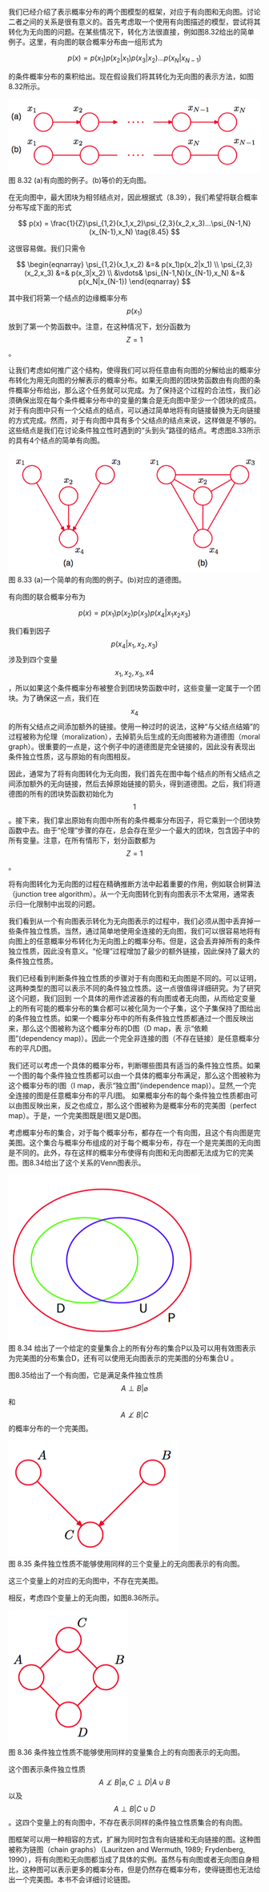 我们已经介绍了表示概率分布的两个图模型的框架，对应于有向图和无向图。讨论二者之间的关系是很有意义的。首先考虑取一个使用有向图描述的模型，尝试将其转化为无向图的问题。在某些情况下，转化方法很直接，例如图8.32给出的简单例子。这里，有向图的联合概率分布由一组形式为     

$$
p(x) = p(x_1)p(x_2|x_1)p(x_3|x_2)...p(x_N|x_{N-1}) \tag{8.44}
$$

的条件概率分布的乘积给出。现在假设我们将其转化为无向图的表示方法，如图8.32所示。

![图 8-32](images/equivalent.png)      
图 8.32 (a)有向图的例子。(b)等价的无向图。


在无向图中，最大团块为相邻结点对，因此根据式（8.39），我们希望将联合概率分布写成下面的形式    

$$
p(x) = \frac{1}{Z}\psi_{1,2}(x_1,x_2)\psi_{2,3}(x_2,x_3)...\psi_{N-1,N}(x_{N-1},x_N) \tag{8.45}
$$     

这很容易做。我们只需令   

$$
\begin{eqnarray}
\psi_{1,2}(x_1,x_2) &=& p(x_1)p(x_2|x_1) \\
\psi_{2,3}(x_2,x_3) &=& p(x_3|x_2) \\
&\vdots&
\psi_{N-1,N}(x_{N-1},x_N) &=& p(x_N|x_{N-1})
\end{eqnarray}
$$    

其中我们将第一个结点的边缘概率分布$$ p(x_1) $$放到了第一个势函数中。注意，在这种情况下，划分函数为$$ Z = 1 $$。    

让我们考虑如何推广这个结构，使得我们可以将任意由有向图的分解给出的概率分布转化为用无向图的分解表示的概率分布。如果无向图的团块势函数由有向图的条件概率分布给出，那么这个任务就可以完成。为了保持这个过程的合法性，我们必须确保出现在每个条件概率分布中的变量的集合是无向图中至少一个团块的成员。对于有向图中只有一个父结点的结点，可以通过简单地将有向链接替换为无向链接的方式完成。然而，对于有向图中具有多个父结点的结点来说，这样做是不够的。这些结点是我们在讨论条件独立性时遇到的“头到头”路径的结点。考虑图8.33所示的具有4个结点的简单有向图。    

![图 8-33](images/moral_graph.png)      
图 8.33 (a)一个简单的有向图的例子。(b)对应的道德图。    

有向图的联合概率分布为    

$$
p(x) = p(x_1)p(x_2)p(x_3)p(x_4|x_1x_2x_3) \tag{8.46}
$$

我们看到因子$$ p(x_4|x_1,x_2,x_3) $$涉及到四个变量$$ x_1, x_2, x_3, x4 $$，所以如果这个条件概率分布被整合到团块势函数中时，这些变量一定属于一个团块。为了确保这一点，我们在$$ x_4 $$的所有父结点之间添加额外的链接。使用一种过时的说法，这种“与父结点结婚”的过程被称为伦理（moralization），去掉箭头后生成的无向图被称为道德图（moral graph）。很重要的一点是，这个例子中的道德图是完全链接的，因此没有表现出条件独立性质，这与原始的有向图相反。     

因此，通常为了将有向图转化为无向图，我们首先在图中每个结点的所有父结点之间添加额外的无向链接，然后去掉原始链接的箭头，得到道德图。之后，我们将道德图的所有的团块势函数初始化为$$ 1 $$。接下来，我们拿出原始有向图中所有的条件概率分布因子，将它乘到一个团块势函数中去。由于“伦理”步骤的存在，总会存在至少一个最大的团块，包含因子中的所有变量。注意，在所有情形下，划分函数都为$$ Z = 1 $$。     


将有向图转化为无向图的过程在精确推断方法中起着重要的作用，例如联合树算法（junction tree algorithm）。从一个无向图转化到有向图表示不太常用，通常表示归一化限制中出现的问题。     

我们看到从一个有向图表示转化为无向图表示的过程中，我们必须从图中丢弃掉一些条件独立性质。当然，通过简单地使用全连接的无向图，我们可以很容易地将有向图上的任意概率分布转化为无向图上的概率分布。但是，这会丢弃掉所有的条件独立性质，因此没有意义。“伦理”过程增加了最少的额外链接，因此保持了最大的条件独立性质。     

我们已经看到判断条件独立性质的步骤对于有向图和无向图是不同的。可以证明，这两种类型的图可以表示不同的条件独立性质。这一点很值得详细研究。为了研究这个问题，我们回到 一个具体的用作滤波器的有向图或者无向图，从而给定变量上的所有可能的概率分布的集合都可以被化简为一个子集，这个子集保持了图给出的条件独立性质。如果一个概率分布中的所有条件独立性质都通过一个图反映出来，那么这个图被称为这个概率分布的D图（D
map，表 示“依赖图”(dependency map)）。因此一个完全非连接的图（不存在链接）是任意概率分布的平凡D图。    

我们还可以考虑一个具体的概率分布，判断哪些图具有适当的条件独立性质。如果一个图的每个条件独立性质都可以由一个具体的概率分布满足，那么这个图被称为这个概率分布的I图（I map，表示“独立图”(independence map)）。显然,一个完全连接的图是任意概率分布的平凡I图。
如果概率分布的每个条件独立性质都由可以由图反映出来，反之也成立，那么这个图被称为是概率分布的完美图（perfect map）。于是，一个完美图既是I图又是D图。    


考虑概率分布的集合，对于每个概率分布，都存在一个有向图，且这个有向图是完美图。这个集合与概率分布组成的对于每个概率分布，存在一个是完美图的无向图是不同的。此外，存在这样的概率分布使得有向图和无向图都无法成为它的完美图。图8.34给出了这个关系的Venn图表示。     

![图 8-34](images/venn.png)      
图 8.34 给出了一个给定的变量集合上的所有分布的集合P以及可以用有效图表示为完美图的分布集合D，还有可以使用无向图表示的完美图的分布集合U 。     

图8.35给出了一个有向图，它是满足条件独立性质$$ A \perp B | \varnothing $$和$$ A \not\perp B | C $$的概率分布的一个完美图。     

![图 8-35](images/undirected_conditional.png)      
图 8.35 条件独立性质不能够使用同样的三个变量上的无向图表示的有向图。

这三个变量上的对应的无向图中，不存在完美图。    

相反，考虑四个变量上的无向图，如图8.36所示。

![图 8-36](images/undirected_36.png)      
图 8.36 条件独立性质不能够使用同样的变量集合上的有向图表示的无向图。    

这个图表示条件独立性质$$ A \not\perp B | \varnothing, C \perp D | A \cup B $$以及$$ A \perp B | C \cup D $$。这四个变量上的有向图中，不存在表示同样的条件独立性质集合的有向图。    


图框架可以用一种相容的方式，扩展为同时包含有向链接和无向链接的图。这种图被称为链图（chain graphs）（Lauritzen and Wermuth, 1989; Frydenberg, 1990），将有向图和无向图都当成了具体的实例。虽然与有向图或者无向图自身相比，这种图可以表示更多的概率分布，但是仍然存在概率分布，使得链图也无法给出一个完美图。本书不会详细讨论链图。    

